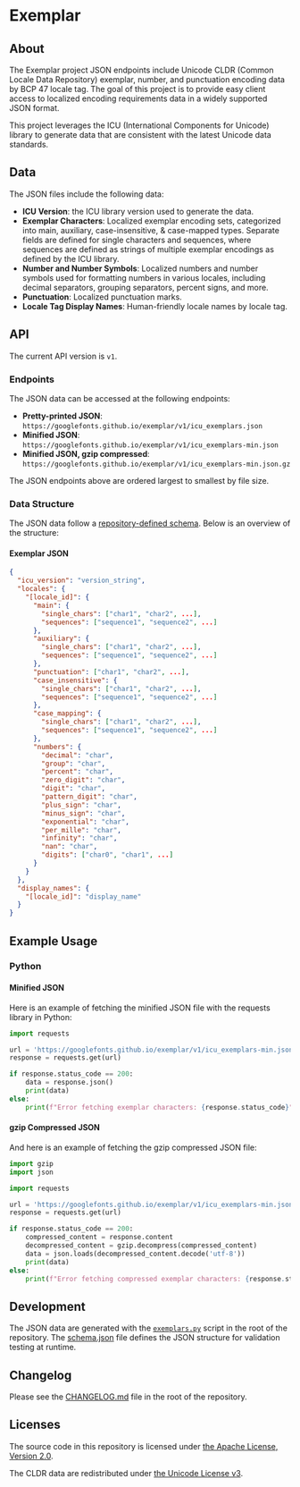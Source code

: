 # Exemplar

## About

The Exemplar project JSON endpoints include Unicode CLDR (Common Locale Data Repository) exemplar, number, and punctuation encoding data by BCP 47 locale tag. The goal of this project is to provide easy client access to localized encoding requirements data in a widely supported JSON format.

This project leverages the ICU (International Components for Unicode) library to generate data that are consistent with the latest Unicode data standards.

## Data

The JSON files include the following data:
- **ICU Version**: the ICU library version used to generate the data.
- **Exemplar Characters**: Localized exemplar encoding sets, categorized into main, auxiliary, case-insensitive, & case-mapped types. Separate fields are defined for single characters and sequences, where sequences are defined as strings of multiple exemplar encodings as defined by the ICU library.
- **Number and Number Symbols**: Localized numbers and number symbols used for formatting numbers in various locales, including decimal separators, grouping separators, percent signs, and more.
- **Punctuation**: Localized punctuation marks.
- **Locale Tag Display Names**: Human-friendly locale names by locale tag.

## API

The current API version is `v1`.

### Endpoints

The JSON data can be accessed at the following endpoints:

- **Pretty-printed JSON**: `https://googlefonts.github.io/exemplar/v1/icu_exemplars.json`
- **Minified JSON**: `https://googlefonts.github.io/exemplar/v1/icu_exemplars-min.json`
- **Minified JSON, gzip compressed**: `https://googlefonts.github.io/exemplar/v1/icu_exemplars-min.json.gz`

The JSON endpoints above are ordered largest to smallest by file size.

### Data Structure

The JSON data follow a [repository-defined schema](schema.json). Below is an overview of the structure:

#### Exemplar JSON

```json
{
  "icu_version": "version_string",
  "locales": {
    "[locale_id]": {
      "main": {
        "single_chars": ["char1", "char2", ...],
        "sequences": ["sequence1", "sequence2", ...]
      },
      "auxiliary": {
        "single_chars": ["char1", "char2", ...],
        "sequences": ["sequence1", "sequence2", ...]
      },
      "punctuation": ["char1", "char2", ...],
      "case_insensitive": {
        "single_chars": ["char1", "char2", ...],
        "sequences": ["sequence1", "sequence2", ...]
      },
      "case_mapping": {
        "single_chars": ["char1", "char2", ...],
        "sequences": ["sequence1", "sequence2", ...]
      },
      "numbers": {
        "decimal": "char",
        "group": "char",
        "percent": "char",
        "zero_digit": "char",
        "digit": "char",
        "pattern_digit": "char",
        "plus_sign": "char",
        "minus_sign": "char",
        "exponential": "char",
        "per_mille": "char",
        "infinity": "char",
        "nan": "char",
        "digits": ["char0", "char1", ...]
      }
    }
  },
  "display_names": {
    "[locale_id]": "display_name"
  }
}
```

## Example Usage

### Python

#### Minified JSON

Here is an example of fetching the minified JSON file with the requests library in Python:

```python
import requests

url = 'https://googlefonts.github.io/exemplar/v1/icu_exemplars-min.json'
response = requests.get(url)

if response.status_code == 200:
    data = response.json()
    print(data)
else:
    print(f"Error fetching exemplar characters: {response.status_code}")
```

#### gzip Compressed JSON

And here is an example of fetching the gzip compressed JSON file:


```python
import gzip
import json

import requests

url = 'https://googlefonts.github.io/exemplar/v1/icu_exemplars-min.json.gz'
response = requests.get(url)

if response.status_code == 200:
    compressed_content = response.content
    decompressed_content = gzip.decompress(compressed_content)
    data = json.loads(decompressed_content.decode('utf-8'))
    print(data)
else:
    print(f"Error fetching compressed exemplar characters: {response.status_code}")
```

## Development

The JSON data are generated with the [`exemplars.py`](exemplars.py) script in the root of the repository.  The [schema.json](schema.json) file defines the JSON structure for validation testing at runtime.

## Changelog

Please see the [CHANGELOG.md](CHANGELOG.md) file in the root of the repository.

## Licenses

The source code in this repository is licensed under [the Apache License, Version 2.0](LICENSE.md).

The CLDR data are redistributed under [the Unicode License v3](https://www.unicode.org/license.txt).